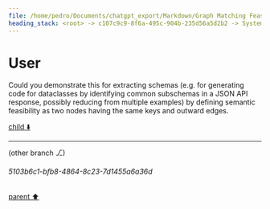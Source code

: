 ```yaml
---
file: /home/pedro/Documents/chatgpt_export/Markdown/Graph Matching Feasibility Explanation.md
heading_stack: <root> -> c107c9c9-8f6a-495c-904b-235d56a5d2b2 -> System -> 201c3e31-2aa4-4889-bf9a-7b2f47a7b304 -> System -> aaa251a3-5cb0-4526-a1ed-39cc659d7cc2 -> User -> 77b07057-503b-4e8f-bac8-e1a6de24738f -> Assistant -> Syntactic Feasibility -> Semantic Feasibility -> aaa2c26f-c4b8-4e51-8df5-fd93d6377e9e -> User
---
```

# User

Could you demonstrate this for extracting schemas (e.g. for generating code for dataclasses by identifying common subschemas in a JSON API response, possibly reducing from multiple examples) by defining semantic feasibility as two nodes having the same keys and outward edges.

[child ⬇️](#5103b6c1-bfb8-4864-8c23-7d1455a6a36d)

---

(other branch ⎇)
###### 5103b6c1-bfb8-4864-8c23-7d1455a6a36d
[parent ⬆️](#aaa2c26f-c4b8-4e51-8df5-fd93d6377e9e)
